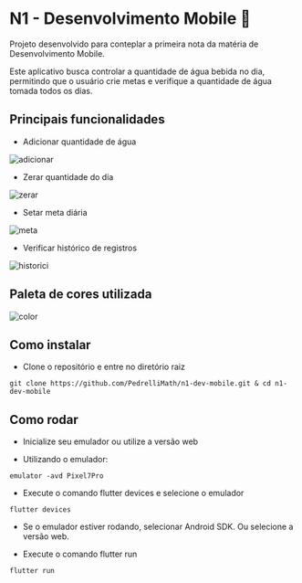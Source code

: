 # N1 - Desenvolvimento Mobile 📱

Projeto desenvolvido para conteplar a primeira nota da matéria de Desenvolvimento Mobile.

Este aplicativo busca controlar a quantidade de água bebida no dia, permitindo que o usuário
crie metas e verifique a quantidade de água tomada todos os dias.

## Principais funcionalidades

- Adicionar quantidade de água

![adicionar](./assets/gifs/adicionar.gif)

- Zerar quantidade do dia

![zerar](./assets/gifs/zerar.gif)

- Setar meta diária

![meta](./assets/gifs/meta.gif)

- Verificar histórico de registros

![historici](./assets/gifs/historico.gif)

## Paleta de cores utilizada

![color](./assets/collor.png)

## Como instalar

- Clone o repositório e entre no diretório raiz

```consle
git clone https://github.com/PedrelliMath/n1-dev-mobile.git & cd n1-dev-mobile
```

## Como rodar

- Inicialize seu emulador ou utilize a versão web

- Utilizando o emulador:

```console
emulator -avd Pixel7Pro
```

- Execute o comando flutter devices e selecione o emulador

```console
flutter devices
```

- Se o emulador estiver rodando, selecionar Android SDK.
  Ou selecione a versão web.

- Execute o comando flutter run

```console
flutter run
```
